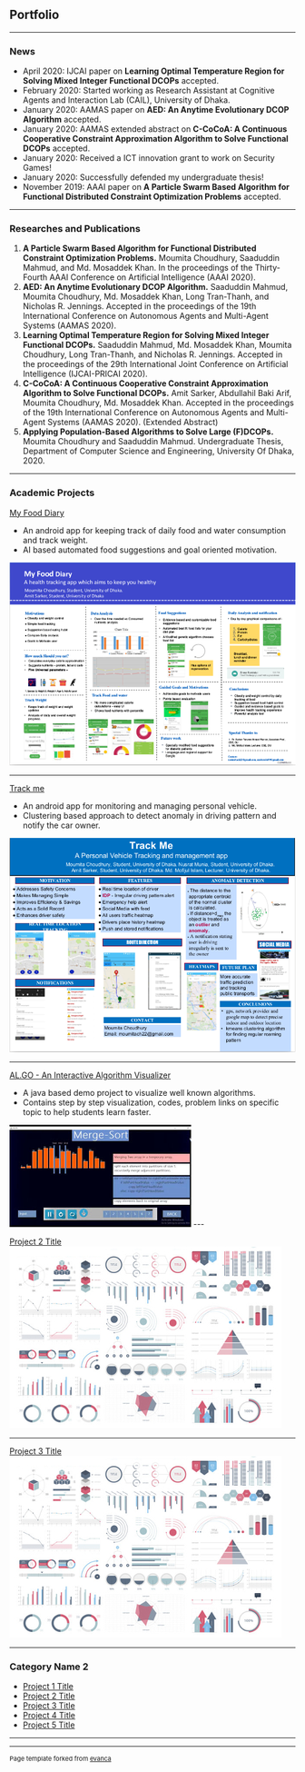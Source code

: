 ## Portfolio

---

### News
- April 2020: IJCAI paper on **Learning Optimal Temperature Region for Solving Mixed Integer Functional DCOPs** accepted.
- February 2020: Started working as Research Assistant at Cognitive Agents and Interaction Lab (CAIL), University of Dhaka.
- January 2020: AAMAS paper on **AED: An Anytime Evolutionary DCOP Algorithm** accepted.
- January 2020: AAMAS extended abstract on **C-CoCoA: A Continuous Cooperative Constraint Approximation Algorithm to Solve Functional DCOPs** accepted.
- January 2020: Received a ICT innovation grant to work on Security Games!
- January 2020: Successfully defended my undergraduate thesis!
- November 2019: AAAI paper on **A Particle Swarm Based Algorithm for Functional Distributed Constraint Optimization Problems** accepted.

---

### Researches and Publications 
1. **A Particle Swarm Based Algorithm for Functional Distributed Constraint Optimization Problems.**
Moumita Choudhury, Saaduddin Mahmud, and Md. Mosaddek Khan. 
In the proceedings of the Thirty-Fourth AAAI Conference on Artificial Intelligence (AAAI 2020).
2. **AED: An Anytime Evolutionary DCOP Algorithm.**
Saaduddin Mahmud, Moumita Choudhury, Md. Mosaddek Khan, Long Tran-Thanh, and Nicholas R. Jennings.
Accepted in the proceedings of the 19th International Conference on Autonomous Agents and Multi-Agent Systems (AAMAS 2020).
3. **Learning Optimal Temperature Region for Solving Mixed Integer Functional DCOPs.**
Saaduddin Mahmud, Md. Mosaddek Khan, Moumita Choudhury, Long Tran-Thanh, and Nicholas R. Jennings.
Accepted in the proceedings of the 29th International Joint Conference on Artificial Intelligence (IJCAI-PRICAI 2020).
4. **C-CoCoA: A Continuous Cooperative Constraint Approximation Algorithm to Solve Functional DCOPs.**
Amit Sarker, Abdullahil Baki Arif, Moumita Choudhury, Md. Mosaddek Khan.
Accepted in the proceedings of the 19th International Conference on Autonomous Agents and Multi-Agent Systems (AAMAS 2020). (Extended Abstract)
5. **Applying Population-Based Algorithms to Solve Large (F)DCOPs.**
Moumita Choudhury and Saaduddin Mahmud.
Undergraduate Thesis, Department of Computer Science and Engineering, University Of Dhaka, 2020.

---

### Academic Projects 
[My Food Diary](https://github.com/moumitachoudhury/CalorieCounterGEB)
- An android app for keeping track of daily food and water consumption and track weight.
- AI based automated food suggestions and goal oriented motivation.
<img src="images/calorie_poster.png?raw=true"/>

---

[Track me](https://github.com/moumitachoudhury/TrackMe)
- An android app for monitoring and managing personal vehicle.
- Clustering based approach to detect anomaly in driving pattern and notify the car owner.
<img src="images/track_me.png?raw=true"/>

---

[AL.GO - An Interactive Algorithm Visualizer](https://github.com/moumitachoudhury/TrackMe)
- A java based demo project to visualize well known algorithms.
- Contains step by step visualization, codes, problem links on specific topic to help students learn faster.
<img src="images/algo.jpg?raw=true"/>
---

[Project 2 Title](/pdf/sample_presentation.pdf)
<img src="images/dummy_thumbnail.jpg?raw=true"/>

---
[Project 3 Title](/sample_page)
<img src="images/dummy_thumbnail.jpg?raw=true"/>

---

### Category Name 2

- [Project 1 Title](http://example.com/)
- [Project 2 Title](http://example.com/)
- [Project 3 Title](http://example.com/)
- [Project 4 Title](http://example.com/)
- [Project 5 Title](http://example.com/)

---




---
<p style="font-size:11px">Page template forked from <a href="https://github.com/evanca/quick-portfolio">evanca</a></p>
<!-- Remove above link if you don't want to attibute -->
